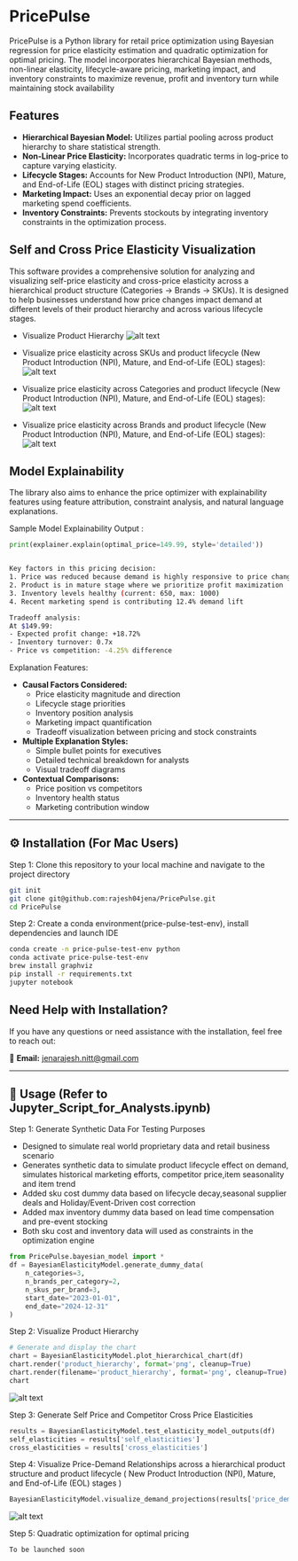 # PricePulse

PricePulse is a Python library for retail price optimization using Bayesian regression for price elasticity estimation and quadratic optimization for optimal pricing. The model incorporates hierarchical Bayesian methods, non-linear elasticity, lifecycle-aware pricing, marketing impact, and inventory constraints to maximize revenue, profit and inventory turn while maintaining stock availability

## Features

- **Hierarchical Bayesian Model:** Utilizes partial pooling across product hierarchy to share statistical strength.
- **Non-Linear Price Elasticity:** Incorporates quadratic terms in log-price to capture varying elasticity.
- **Lifecycle Stages:** Accounts for New Product Introduction (NPI), Mature, and End-of-Life (EOL) stages with distinct pricing strategies.
- **Marketing Impact:** Uses an exponential decay prior on lagged marketing spend coefficients.
- **Inventory Constraints:** Prevents stockouts by integrating inventory constraints in the optimization process.

## Self and Cross Price Elasticity Visualization

This software provides a comprehensive solution for analyzing and visualizing self-price elasticity and cross-price elasticity across a hierarchical product structure (Categories → Brands → SKUs). It is designed to help businesses understand how price changes impact demand at different levels of their product hierarchy and across various lifecycle stages.

- Visualize Product Hierarchy
![alt text](product_hierarchy.png)

- Visualize price elasticity across SKUs and product lifecycle (New Product Introduction (NPI), Mature, and End-of-Life (EOL) stages):
![alt text](0FB52DFC-BBE3-41E0-A2C7-B8C2763C7335.jpeg)

- Visualize price elasticity across Categories and product lifecycle (New Product Introduction (NPI), Mature, and End-of-Life (EOL) stages):
![alt text](3C8722F8-6901-4BA7-BE95-B8FC8B5184D4.jpeg)

- Visualize price elasticity across Brands and product lifecycle (New Product Introduction (NPI), Mature, and End-of-Life (EOL) stages):
![alt text](C3A5F0BF-B6D3-481D-9A0C-938EAE63C95F.jpeg)


## Model Explainability

The library also aims to enhance the price optimizer with explainability features using feature attribution, constraint analysis, and natural language explanations. 

Sample Model Explainability Output :

```python
print(explainer.explain(optimal_price=149.99, style='detailed'))

```

```sh

Key factors in this pricing decision:
1. Price was reduced because demand is highly responsive to price changes (-1.82 elasticity)
2. Product is in mature stage where we prioritize profit maximization
3. Inventory levels healthy (current: 650, max: 1000)
4. Recent marketing spend is contributing 12.4% demand lift

Tradeoff analysis:
At $149.99: 
- Expected profit change: +18.72%
- Inventory turnover: 0.7x
- Price vs competition: -4.25% difference
```


Explanation Features:
- **Causal Factors Considered:**
  - Price elasticity magnitude and direction
  - Lifecycle stage priorities
  - Inventory position analysis
  - Marketing impact quantification
  - Tradeoff visualization between pricing and stock constraints
- **Multiple Explanation Styles:**
  - Simple bullet points for executives
  - Detailed technical breakdown for analysts
  - Visual tradeoff diagrams
- **Contextual Comparisons:**
  - Price position vs competitors
  - Inventory health status
  - Marketing contribution window


---

## ⚙️ Installation  (For Mac Users)


Step 1: Clone this repository to your local machine and navigate to the project directory

```sh
git init
git clone git@github.com:rajesh04jena/PricePulse.git
cd PricePulse
```

Step 2: Create a conda environment(price-pulse-test-env), install dependencies and launch IDE

```sh
conda create -n price-pulse-test-env python
conda activate price-pulse-test-env
brew install graphviz
pip install -r requirements.txt
jupyter notebook
```

## Need Help with Installation?  

If you have any questions or need assistance with the installation, feel free to reach out:  

📧 **Email:** [jenarajesh.nitt@gmail.com](mailto:jenarajesh.nitt@gmail.com)  

---

## 📌 Usage (Refer to Jupyter_Script_for_Analysts.ipynb)

Step 1: Generate Synthetic Data For Testing Purposes
- Designed to simulate real world proprietary data and retail business scenario
- Generates synthetic data to simulate product lifecycle effect on demand, simulates historical marketing efforts, competitor price,item seasonality and item trend 
- Added sku cost dummy data based on lifecycle decay,seasonal supplier deals and Holiday/Event-Driven cost correction
- Added max inventory dummy data based on lead time compensation and pre-event stocking
- Both sku cost and inventory data will used as constraints in the optimization engine

```python
from PricePulse.bayesian_model import *
df = BayesianElasticityModel.generate_dummy_data(
    n_categories=3,
    n_brands_per_category=2,
    n_skus_per_brand=3,
    start_date="2023-01-01",
    end_date="2024-12-31"
)
```

Step 2: Visualize Product Hierarchy
```python
# Generate and display the chart
chart = BayesianElasticityModel.plot_hierarchical_chart(df)
chart.render('product_hierarchy', format='png', cleanup=True)
chart.render(filename='product_hierarchy', format='png', cleanup=True)
chart

```
![alt text](product_hierarchy.png)

Step 3: Generate Self Price and Competitor Cross Price Elasticities

```python
results = BayesianElasticityModel.test_elasticity_model_outputs(df)
self_elasticities = results['self_elasticities']
cross_elasticities = results['cross_elasticities']
```

Step 4: Visualize Price-Demand Relationships across a hierarchical product structure and product lifecycle ( New Product Introduction (NPI), Mature, and End-of-Life (EOL) stages )

```python
BayesianElasticityModel.visualize_demand_projections(results['price_demand_curves'], level='brand', item_id=0)
```
![alt text](C3A5F0BF-B6D3-481D-9A0C-938EAE63C95F.jpeg)

Step 5: Quadratic optimization for optimal pricing

```sh
To be launched soon
```
